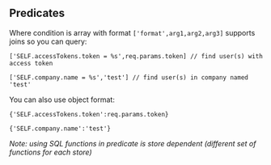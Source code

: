 ## Predicates

Where condition is array with format `['format',arg1,arg2,arg3]` supports joins so you can query:

`['SELF.accessTokens.token = %s',req.params.token] // find user(s) with access token`

`['SELF.company.name = %s','test'] // find user(s) in company named 'test'`

You can also use object format:

`{'SELF.accessTokens.token':req.params.token}`

`{'SELF.company.name':'test'}`


*Note: using SQL functions in predicate is store dependent (different set of functions for each store)*